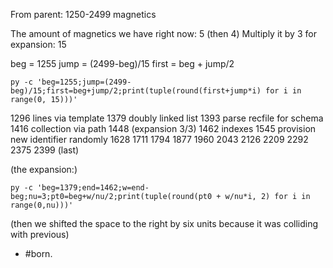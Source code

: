 From parent: 1250-2499  magnetics

The amount of magnetics we have right now: 5 (then 4)
Multiply it by 3 for expansion: 15


beg = 1255
jump = (2499-beg)/15
first = beg + jump/2

```
py -c 'beg=1255;jump=(2499-beg)/15;first=beg+jump/2;print(tuple(round(first+jump*i) for i in range(0, 15)))'
```


1296 lines via template
1379 doubly linked list
1393 parse recfile for schema
1416 collection via path
1448 (expansion 3/3)
1462 indexes
1545 provision new identifier randomly
1628
1711
1794
1877
1960
2043
2126
2209
2292
2375
2399 (last)


(the expansion:)
```
py -c 'beg=1379;end=1462;w=end-beg;nu=3;pt0=beg+w/nu/2;print(tuple(round(pt0 + w/nu*i, 2) for i in range(0,nu)))'
```
(then we shifted the space to the right by six units because it was colliding with previous)


  - #born.
